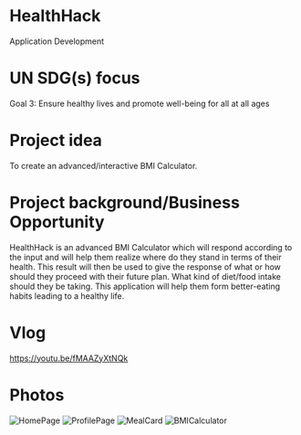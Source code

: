 # HealthHack
Application Development
# UN SDG(s) focus
Goal 3: Ensure healthy lives and promote well-being for all at all ages

# Project idea
To create an advanced/interactive BMI Calculator.

# Project background/Business Opportunity
HealthHack is an advanced BMI Calculator which will respond according to the input and will help them realize where do they stand in terms of their health. This result will then be used to give the response of what or how should they proceed with their future plan. What kind of diet/food intake should they be taking. This application will help them form better-eating habits leading to a healthy life.

# Vlog
https://youtu.be/fMAAZyXtNQk

# Photos

![HomePage](https://user-images.githubusercontent.com/44302965/144838219-69b3fc9b-60e2-4cc7-9a50-1a2135cbec58.JPG)
![ProfilePage](https://user-images.githubusercontent.com/44302965/144838362-bbf68d1a-27e8-4ee1-958b-ee683a1190a7.JPG)
![MealCard](https://user-images.githubusercontent.com/44302965/144838377-618e41f3-e377-4d3f-bcc7-58ec8868623b.JPG)
![BMICalculator](https://user-images.githubusercontent.com/44302965/144838425-fd9c3a19-97ad-4fd0-8756-2fd17f026f51.JPG)
